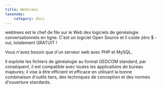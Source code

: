 ```yaml
---
title: Webtrees
taxonomy:
    category: docs
---
```


webtrees est le chef de file sur le Web des logiciels de généalogie conversationnels en ligne. C'est un logiciel Open Source et il coûte zéro $ - oui, totalement GRATUIT !

Vous n'avez besoin que d'un serveur web avec PHP et MySQL.

Il exploite les fichiers de généalogie au format GEDCOM standard, par conséquent, il est compatible avec toutes les applications de bureau majeures; il vise à être efficient et efficace en utilisant la bonne combinaison d'outils tiers, des techniques de conception et des normes d'ouverture standards.
